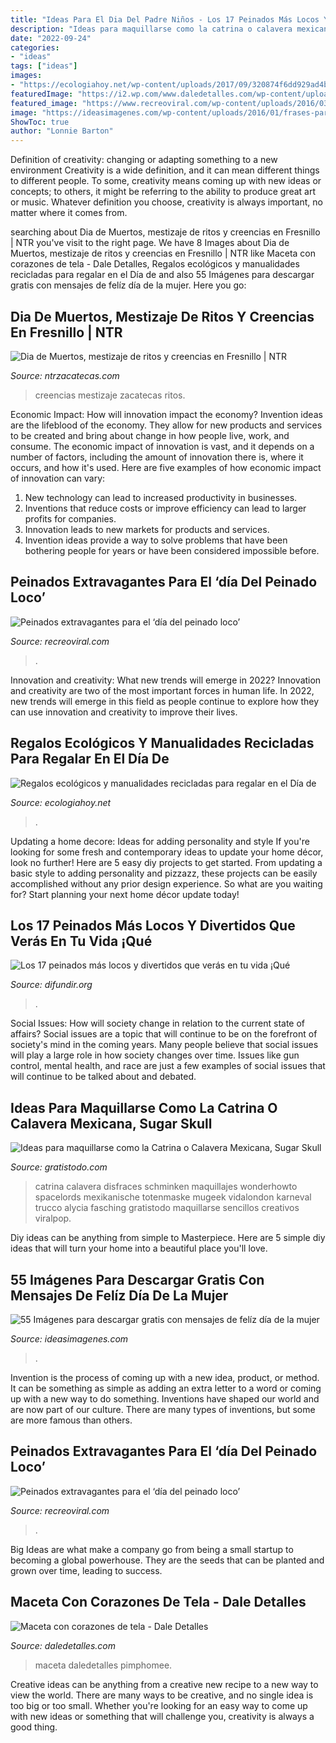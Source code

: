 ```yaml
---
title: "Ideas Para El Dia Del Padre Niños - Los 17 Peinados Más Locos Y Divertidos Que Verás En Tu Vida ¡qué"
description: "Ideas para maquillarse como la catrina o calavera mexicana, sugar skull"
date: "2022-09-24"
categories:
- "ideas"
tags: ["ideas"]
images:
- "https://ecologiahoy.net/wp-content/uploads/2017/09/320874f6dd929ad4ba685ad73738c56c-jute-products.jpg"
featuredImage: "https://i2.wp.com/www.daledetalles.com/wp-content/uploads/2014/02/macetasconcorazones.jpg"
featured_image: "https://www.recreoviral.com/wp-content/uploads/2016/03/Los-peinados-más-extravagantes-del-día-del-peinado-loco-2.jpg"
image: "https://ideasimagenes.com/wp-content/uploads/2016/01/frases-para-el-dia-de-la-mujer-trabajadora-01.gif"
ShowToc: true
author: "Lonnie Barton"
---
```



Definition of creativity: changing or adapting something to a new environment
Creativity is a wide definition, and it can mean different things to different people. To some, creativity means coming up with new ideas or concepts; to others, it might be referring to the ability to produce great art or music. Whatever definition you choose, creativity is always important, no matter where it comes from.

	

		
searching about Dia de Muertos, mestizaje de ritos y creencias en Fresnillo | NTR you've visit to the right page. We have 8 Images about Dia de Muertos, mestizaje de ritos y creencias en Fresnillo | NTR like Maceta con corazones de tela - Dale Detalles, Regalos ecológicos y manualidades recicladas para regalar en el Día de and also 55 Imágenes para descargar gratis con mensajes de felíz día de la mujer. Here you go:
		
    
## Dia De Muertos, Mestizaje De Ritos Y Creencias En Fresnillo | NTR

<img loading=lazy src="http://ntrzacatecas.com/content/uploads/2015/10/mestizaje-de-ritos-y-creencias-1000x586.jpg" onerror="this.onerror=null;this.src='https://tse2.mm.bing.net/th?id=OIP.dI54rW9z0funSSJU4iRm7wHaEV&amp;pid=15.1';" alt="Dia de Muertos, mestizaje de ritos y creencias en Fresnillo | NTR">

_Source: ntrzacatecas.com_

>creencias mestizaje zacatecas ritos. 

	

Economic Impact: How will innovation impact the economy?
Invention ideas are the lifeblood of the economy. They allow for new products and services to be created and bring about change in how people live, work, and consume. The economic impact of innovation is vast, and it depends on a number of factors, including the amount of innovation there is, where it occurs, and how it's used. Here are five examples of how economic impact of innovation can vary: 
1. New technology can lead to increased productivity in businesses. 
2. Inventions that reduce costs or improve efficiency can lead to larger profits for companies. 
3. Innovation leads to new markets for products and services. 
4. Invention ideas provide a way to solve problems that have been bothering people for years or have been considered impossible before. 

    
## Peinados Extravagantes Para El ‘día Del Peinado Loco’

<img loading=lazy src="https://www.recreoviral.com/wp-content/uploads/2016/03/Los-peinados-más-extravagantes-del-día-del-peinado-loco-2.jpg" onerror="this.onerror=null;this.src='https://tse3.mm.bing.net/th?id=OIP.53_HLDNUhDna1cUa9oZlpQHaHa&amp;pid=15.1';" alt="Peinados extravagantes para el ‘día del peinado loco’">

_Source: recreoviral.com_

>. 

	

Innovation and creativity: What new trends will emerge in 2022?
Innovation and creativity are two of the most important forces in human life. In 2022, new trends will emerge in this field as people continue to explore how they can use innovation and creativity to improve their lives.

    
## Regalos Ecológicos Y Manualidades Recicladas Para Regalar En El Día De

<img loading=lazy src="https://ecologiahoy.net/wp-content/uploads/2017/09/320874f6dd929ad4ba685ad73738c56c-jute-products.jpg" onerror="this.onerror=null;this.src='https://tse2.mm.bing.net/th?id=OIP.GQ_2s0km9gzK7_8Qyd120AHaJ4&amp;pid=15.1';" alt="Regalos ecológicos y manualidades recicladas para regalar en el Día de">

_Source: ecologiahoy.net_

>. 

	

Updating a home decore: Ideas for adding personality and style
If you're looking for some fresh and contemporary ideas to update your home décor, look no further! Here are 5 easy diy projects to get started. From updating a basic style to adding personality and pizzazz, these projects can be easily accomplished without any prior design experience. So what are you waiting for? Start planning your next home décor update today!

    
## Los 17 Peinados Más Locos Y Divertidos Que Verás En Tu Vida ¡Qué

<img loading=lazy src="https://difundir.org/wp-content/uploads/2016/03/p171.jpg" onerror="this.onerror=null;this.src='https://tse3.mm.bing.net/th?id=OIP.Y_KngRwXsaUdAF8B5_5JGwHaKH&amp;pid=15.1';" alt="Los 17 peinados más locos y divertidos que verás en tu vida ¡Qué">

_Source: difundir.org_

>. 

	

Social Issues: How will society change in relation to the current state of affairs?
Social issues are a topic that will continue to be on the forefront of society's mind in the coming years. Many people believe that social issues will play a large role in how society changes over time. Issues like gun control, mental health, and race are just a few examples of social issues that will continue to be talked about and debated.

    
## Ideas Para Maquillarse Como La Catrina O Calavera Mexicana, Sugar Skull

<img loading=lazy src="https://www.gratistodo.com/wp-content/uploads/2016/09/sugar-skull-makeup-halloween.jpg" onerror="this.onerror=null;this.src='https://tse3.mm.bing.net/th?id=OIP.BgisoMKIcUMknaOSotmlwAHaEK&amp;pid=15.1';" alt="Ideas para maquillarse como la Catrina o Calavera Mexicana, Sugar Skull">

_Source: gratistodo.com_

>catrina calavera disfraces schminken maquillajes wonderhowto spacelords mexikanische totenmaske mugeek vidalondon karneval trucco alycia fasching gratistodo maquillarse sencillos creativos viralpop. 

	

Diy ideas can be anything from simple to Masterpiece. Here are 5 simple diy ideas that will turn your home into a beautiful place you'll love.

    
## 55 Imágenes Para Descargar Gratis Con Mensajes De Felíz Día De La Mujer

<img loading=lazy src="https://ideasimagenes.com/wp-content/uploads/2016/01/frases-para-el-dia-de-la-mujer-trabajadora-01.gif" onerror="this.onerror=null;this.src='https://tse4.mm.bing.net/th?id=OIP.DPLKfjbJkEEQK46XmbPL7wHaHU&amp;pid=15.1';" alt="55 Imágenes para descargar gratis con mensajes de felíz día de la mujer">

_Source: ideasimagenes.com_

>. 

	

Invention is the process of coming up with a new idea, product, or method. It can be something as simple as adding an extra letter to a word or coming up with a new way to do something. Inventions have shaped our world and are now part of our culture. There are many types of inventions, but some are more famous than others.

    
## Peinados Extravagantes Para El ‘día Del Peinado Loco’

<img loading=lazy src="https://www.recreoviral.com/wp-content/uploads/2016/03/Los-peinados-más-extravagantes-del-día-del-peinado-loco-2-730x730.jpg" onerror="this.onerror=null;this.src='https://tse3.mm.bing.net/th?id=OIP.CMwXE_BnSMLRaQV5NC9pwwHaHa&amp;pid=15.1';" alt="Peinados extravagantes para el ‘día del peinado loco’">

_Source: recreoviral.com_

>. 

	

Big Ideas are what make a company go from being a small startup to becoming a global powerhouse. They are the seeds that can be planted and grown over time, leading to success.

    
## Maceta Con Corazones De Tela - Dale Detalles

<img loading=lazy src="https://i2.wp.com/www.daledetalles.com/wp-content/uploads/2014/02/macetasconcorazones.jpg" onerror="this.onerror=null;this.src='https://tse2.mm.bing.net/th?id=OIP.idKR3YYVdkP4Y2OJkMs8wAHaJ4&amp;pid=15.1';" alt="Maceta con corazones de tela - Dale Detalles">

_Source: daledetalles.com_

>maceta daledetalles pimphomee. 

	

Creative ideas can be anything from a creative new recipe to a new way to view the world. There are many ways to be creative, and no single idea is too big or too small. Whether you're looking for an easy way to come up with new ideas or something that will challenge you, creativity is always a good thing.

